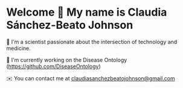 Welcome 💫 My name is Claudia Sánchez-Beato Johnson
==================================================

🧬 I'm a scientist passionate about the intersection of technology and medicine.

🚀 I'm currently working on the Disease Ontology (https://github.com/DiseaseOntology)

✉️  You can contact me at claudiasanchezbeatojohnson@gmail.com

 
                  
